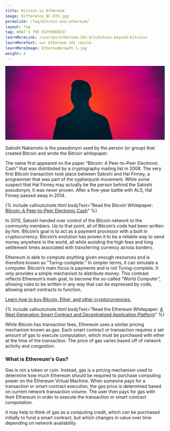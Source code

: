```yaml
---
title: Bitcoin vs Ethereum
image: Difference_BC-Eth.jpg
permalink: /faq/bitcoin-and-ethereum/
layout: faq
tag: WHAT'S THE DIFFERENCE? 
learnMoreLink: /courses/ethereum-101-blockchain-beyond-bitcoin/
learnMoreText: our Ethereum 101 course
learnMoreImage: EthereumGrowth-1.jpg
weight: 4
---
```

<img src="/assets/img/courses/blockchain-101/WhoisSatoshi-01.jpg">

<span>Satoshi Nakamoto is the pseudonym used by the person (or group) that created Bitcoin and wrote the Bitcoin whitepaper.</span>

<span>The name first appeared on the paper “Bitcoin: A Peer-to-Peer Electronic Cash” that was distributed by a cryptography mailing list in 2008. The very first Bitcoin transaction took place between Satoshi and Hal Finney, a programmer that was part of the cypherpunk movement. While some suspect that Hal Finney may actually be the person behind the Satoshi pseudonym, it was never proven. After a five-year battle with ALS, Hal Finney passed away in 2014.</span>

{% include callouts/note.html
	bodyText="Read the Bitcoin Whitepaper: <a href='/downloads/bitcoin_whitepaper.pdf' target='_blank'>Bitcoin: A Peer-to-Peer Electronic Cash</a>"
%}


<span>In 2010, Satoshi handed over control of the Bitcoin network to the community members. Up to that point, all of Bitcoin’s code had been written by him. Bitcoin’s goal is to act as a payment processor with a built in cryptocurrency. Bitcoin’s evolution has proven it to be a reliable way to send money anywhere in the world, all while avoiding the high fees and long settlement times associated with transferring currency across borders.</span>

<span>Ethereum is able to compute anything given enough resources and is therefore known as "Turing-complete." In simpler terms, it can simulate a computer. Bitcoin’s main focus is payments and is not Turing-complete. It only provides a simple mechanism to distribute money. This contrast reflects Ethereum’s main goal, to become the so-called “World Computer”, allowing rules to be written in any way that can be expressed by code, allowing smart contracts to function.</span>

<span><a href="/faq/how-to-buy-bitcoin/" target="_blank">Learn how to buy Bitcoin, Ether, and other cryptocurrencies.</a>
	
{% include callouts/note.html
	bodyText="Read the Ethereum Whitepaper: <a href='/downloads/ethereum_whitepaper.pdf' target='_blank'>A Next Generation Smart Contract and Decentralized Application Platform</a>"
%}

<span>While Bitcoin has transaction fees, Ethereum uses a similar pricing mechanism known as gas. Each smart contract or transaction requires a set amount of gas to execute computation, which must be purchased with ether at the time of the transaction. The price of gas varies based off of network activity and congestion.</span>

<h3>What is Ethereum's Gas?</h3>

<span>Gas is not a token or coin. Instead, gas is a pricing mechanism used to determine how much Ethereum should be required to purchase computing power on the Ethereum Virtual Machine. When someone pays for a transaction or smart contract execution, the gas price is determined based on current network transaction volume. The user then pays for gas with their Ethereum in order to execute the transaction or smart contract computation.</span>

<span>It may help to think of gas as a computing credit, which can be purchased initially to fund a smart contract, but which changes in value over time depending on network availability.</span>
